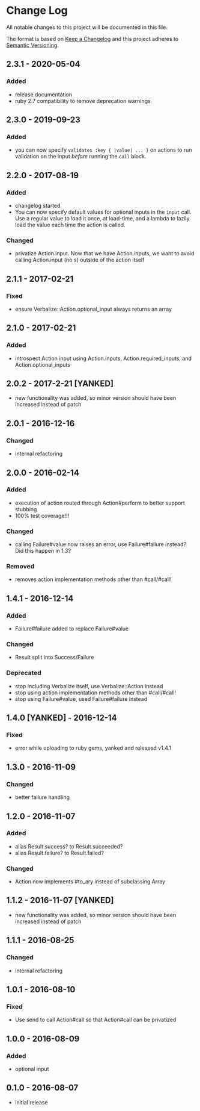 # Change Log
All notable changes to this project will be documented in this file.

The format is based on [Keep a Changelog](http://keepachangelog.com/)
and this project adheres to [Semantic Versioning](http://semver.org/).

## 2.3.1 - 2020-05-04
### Added
- release documentation
- ruby 2.7 compatibility to remove deprecation warnings

## 2.3.0 - 2019-09-23
### Added
- you can now specify `validates :key { |value| ... }` on actions to run validation on the input
  *before* running the `call` block.

## 2.2.0 - 2017-08-19
### Added
- changelog started
- You can now specify default values for optional inputs in the `input` call.
  Use a regular value to load it once, at load-time, and a lambda to lazily load
  the value each time the action is called.
### Changed
- privatize Action.input. Now that we have Action.inputs, we want to avoid calling Action.input (no s) outside of the action itself

## 2.1.1 - 2017-02-21
### Fixed
- ensure Verbalize::Action.optional_input always returns an array

## 2.1.0 - 2017-02-21
### Added
- introspect Action input using Action.inputs, Action.required_inputs, and Action.optional_inputs

## 2.0.2 - 2017-2-21 [YANKED]
- new functionality was added, so minor version should have been increased instead of patch

## 2.0.1 - 2016-12-16
### Changed
- internal refactoring

## 2.0.0 - 2016-02-14
### Added
- execution of action routed through Action#perform to better support stubbing
- 100% test coverage!!!
### Changed
- calling Failure#value now raises an error, use Failure#failure instead? Did this happen in 1.3?
### Removed
- removes action implementation methods other than #call/#call!

## 1.4.1 - 2016-12-14
### Added
- Failure#failure added to replace Failure#value
### Changed
- Result split into Success/Failure
### Deprecated
- stop including Verbalize itself, use Verbalize::Action instead
- stop using action implementation methods other than #call/#call!
- stop using Failure#value, used Failure#failure instead

## 1.4.0 [YANKED] - 2016-12-14
### Fixed
- error while uploading to ruby gems, yanked and released v1.4.1

## 1.3.0 - 2016-11-09
### Changed
- better failure handling

## 1.2.0 - 2016-11-07
### Added
- alias Result.success? to Result.succeeded?
- alias Result.failure? to Result.failed?
### Changed
- Action now implements #to_ary instead of subclassing Array

## 1.1.2 - 2016-11-07 [YANKED]
- new functionality was added, so minor version should have been increased instead of patch

## 1.1.1 - 2016-08-25
### Changed
- internal refactoring

## 1.0.1 - 2016-08-10
### Fixed
- Use send to call Action#call so that Action#call can be privatized

## 1.0.0 - 2016-08-09
### Added
- optional input

## 0.1.0 - 2016-08-07
- initial release
